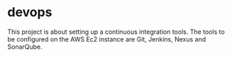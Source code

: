# devops
This project is about setting up a continuous integration tools. The tools to be configured on the AWS Ec2 instance are Git, Jenkins, Nexus and SonarQube.
